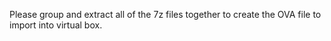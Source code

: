 Please group and extract all of the 7z files together to create the OVA file to import into virtual box. 
